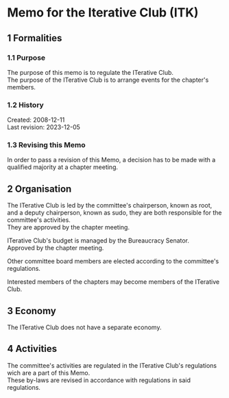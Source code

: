 # Memo for the Iterative Club (ITK)

## 1 Formalities

### 1.1 Purpose

The purpose of this memo is to regulate the ITerative Club.  
The purpose of the ITerative Club is to arrange events for the chapter's members.

### 1.2 History

Created: 2008-12-11  
Last revision: 2023-12-05

### 1.3 Revising this Memo

In order to pass a revision of this Memo, a decision has to be made with a qualified majority at a chapter meeting.

## 2 Organisation

The ITerative Club is led by the committee's chairperson, known as root, and a deputy chairperson, known as sudo, they are both responsible for the committee's activities.  
They are approved by the chapter meeting.

ITerative Club's budget is managed by the Bureaucracy Senator.  
Approved by the chapter meeting.

Other committee board members are elected according to the committee's regulations.  

Interested members of the chapters may become members of the ITerative Club.

## 3 Economy

The ITerative Club does not have a separate economy.

## 4 Activities

The committee's activities are regulated in the ITerative Club's regulations wich are a part of this Memo.  
These by-laws are revised in accordance with regulations in said regulations.
